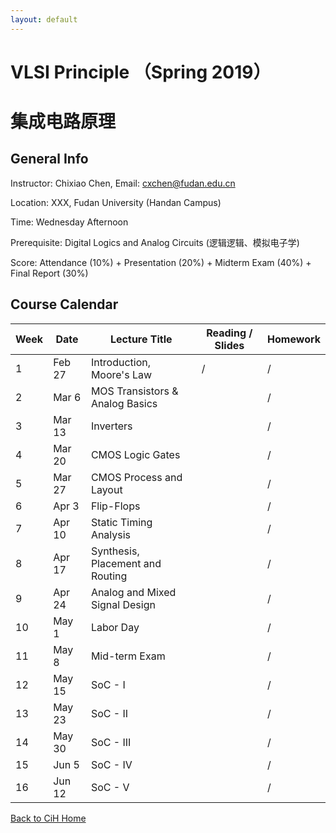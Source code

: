 ```yaml
---
layout: default
---
```


# VLSI Principle （Spring 2019）
# 集成电路原理

## General Info

Instructor: Chixiao Chen, 
Email: cxchen@fudan.edu.cn

Location: XXX, Fudan University (Handan Campus)

Time: Wednesday Afternoon

Prerequisite: Digital Logics and Analog Circuits (逻辑逻辑、模拟电子学)

Score: Attendance (10%) + Presentation (20%) + Midterm Exam (40%) + Final Report (30%)

## Course Calendar

 Week | Date | Lecture Title | Reading / Slides | Homework|
 ---- |  ---- |-----|-----|----|
1| Feb 27 | Introduction, Moore's Law | / | / |
2| Mar   6 | MOS Transistors & Analog Basics |  | / |
3| Mar  13 | Inverters |  | / |
4| Mar  20 | CMOS Logic Gates |  | / |
5| Mar  27 | CMOS Process and Layout|  | / |
6| Apr   3 | Flip-Flops|  | / |
7| Apr  10 | Static Timing Analysis|  | / |
8| Apr  17 | Synthesis, Placement and Routing |  | /|
9| Apr  24 | Analog and Mixed Signal Design |  | /|
10| May  1  | Labor Day |  | /|
11| May  8  | Mid-term Exam|  | /|
12| May 15  | SoC - I |  | /|
13| May 23  | SoC - II|  | /|
14| May 30  | SoC - III |  | /|
15| Jun  5  | SoC - IV |  | /|
16| Jun  12 | SoC - V |  | /|

[Back to CiH Home](../)
